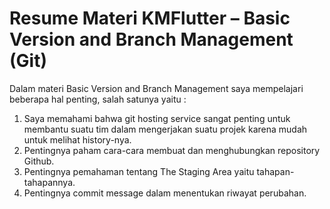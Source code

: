 # Resume Materi KMFlutter – Basic Version and Branch Management (Git)

Dalam materi Basic Version and Branch Management saya mempelajari beberapa hal penting, salah satunya yaitu :

1. Saya memahami bahwa git hosting service sangat penting untuk membantu suatu tim dalam mengerjakan suatu projek karena mudah untuk melihat history-nya.
2. Pentingnya paham cara-cara membuat dan menghubungkan repository Github.
3. Pentingnya pemahaman tentang The Staging Area yaitu tahapan-tahapannya.
4. Pentingnya commit message dalam menentukan riwayat perubahan.

